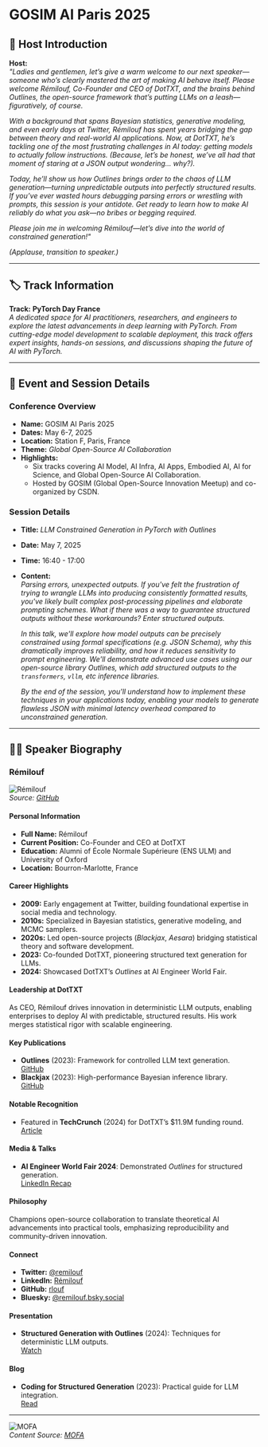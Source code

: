 
# GOSIM AI Paris 2025

## 🎤 Host Introduction

**Host:**  
*"Ladies and gentlemen, let’s give a warm welcome to our next speaker—someone who’s clearly mastered the art of making AI behave itself. Please welcome Rémilouf, Co-Founder and CEO of DotTXT, and the brains behind *Outlines*, the open-source framework that’s putting LLMs on a leash—figuratively, of course.*  

*With a background that spans Bayesian statistics, generative modeling, and even early days at Twitter, Rémilouf has spent years bridging the gap between theory and real-world AI applications. Now, at DotTXT, he’s tackling one of the most frustrating challenges in AI today: getting models to actually follow instructions. (Because, let’s be honest, we’ve all had that moment of staring at a JSON output wondering… *why?*).*  

*Today, he’ll show us how *Outlines* brings order to the chaos of LLM generation—turning unpredictable outputs into perfectly structured results. If you’ve ever wasted hours debugging parsing errors or wrestling with prompts, this session is your antidote. Get ready to learn how to make AI *reliably* do what you ask—no bribes or begging required.*  

*Please join me in welcoming Rémilouf—let’s dive into the world of constrained generation!"*  

*(Applause, transition to speaker.)*  

---

## 🏷️ Track Information  
**Track:** **PyTorch Day France**  
*A dedicated space for AI practitioners, researchers, and engineers to explore the latest advancements in deep learning with PyTorch. From cutting-edge model development to scalable deployment, this track offers expert insights, hands-on sessions, and discussions shaping the future of AI with PyTorch.*

---

## 📅 Event and Session Details  

### **Conference Overview**  
- **Name:** GOSIM AI Paris 2025  
- **Dates:** May 6-7, 2025  
- **Location:** Station F, Paris, France  
- **Theme:** *Global Open-Source AI Collaboration*  
- **Highlights:**  
  - Six tracks covering AI Model, AI Infra, AI Apps, Embodied AI, AI for Science, and Global Open-Source AI Collaboration.  
  - Hosted by GOSIM (Global Open-Source Innovation Meetup) and co-organized by CSDN.  

### **Session Details**  
- **Title:** *LLM Constrained Generation in PyTorch with Outlines*  
- **Date:** May 7, 2025  
- **Time:** 16:40 - 17:00  
- **Content:**  
  *Parsing errors, unexpected outputs. If you've felt the frustration of trying to wrangle LLMs into producing consistently formatted results, you've likely built complex post-processing pipelines and elaborate prompting schemes. What if there was a way to guarantee structured outputs without these workarounds? Enter structured outputs.*  

  *In this talk, we'll explore how model outputs can be precisely constrained using formal specifications (e.g. JSON Schema), why this dramatically improves reliability, and how it reduces sensitivity to prompt engineering. We'll demonstrate advanced use cases using our open-source library Outlines, which add structured outputs to the `transformers`, `vllm`, etc inference libraries.*  

  *By the end of the session, you'll understand how to implement these techniques in your applications today, enabling your models to generate flawless JSON with minimal latency overhead compared to unconstrained generation.*  

---

## 👨‍💻 Speaker Biography  

### **Rémilouf**  
![Rémilouf](https://github.com/rlouf)  
*Source: [GitHub](https://github.com/rlouf)*  

#### **Personal Information**  
- **Full Name:** Rémilouf  
- **Current Position:** Co-Founder and CEO at DotTXT  
- **Education:** Alumni of École Normale Supérieure (ENS ULM) and University of Oxford  
- **Location:** Bourron-Marlotte, France  

#### **Career Highlights**  
- **2009:** Early engagement at Twitter, building foundational expertise in social media and technology.  
- **2010s:** Specialized in Bayesian statistics, generative modeling, and MCMC samplers.  
- **2020s:** Led open-source projects (*Blackjax*, *Aesara*) bridging statistical theory and software development.  
- **2023:** Co-founded DotTXT, pioneering structured text generation for LLMs.  
- **2024:** Showcased DotTXT’s *Outlines* at AI Engineer World Fair.  

#### **Leadership at DotTXT**  
As CEO, Rémilouf drives innovation in deterministic LLM outputs, enabling enterprises to deploy AI with predictable, structured results. His work merges statistical rigor with scalable engineering.  

#### **Key Publications**  
- **Outlines** (2023): Framework for controlled LLM text generation.  
  [GitHub](https://github.com/dottxt-ai/outlines)  
- **Blackjax** (2023): High-performance Bayesian inference library.  
  [GitHub](https://github.com/blackjax-devs/blackjax)  

#### **Notable Recognition**  
- Featured in **TechCrunch** (2024) for DotTXT’s $11.9M funding round.  
  [Article](https://techcrunch.com/2024/10/17/with-11-9-million-in-funding-dottxt-tells-ai-models-how-to-answer/)  

#### **Media & Talks**  
- **AI Engineer World Fair 2024**: Demonstrated *Outlines* for structured generation.  
  [LinkedIn Recap](https://www.linkedin.com/posts/sarahdrinkwater_for-my-west-coast-friends-r%C3%A9mi-louf-is-activity-7211333301058367488-idu0)  

#### **Philosophy**  
Champions open-source collaboration to translate theoretical AI advancements into practical tools, emphasizing reproducibility and community-driven innovation.  

#### **Connect**  
- **Twitter:** [@remilouf](https://twitter.com/remilouf)  
- **LinkedIn:** [Rémilouf](https://www.linkedin.com/in/remilouf)  
- **GitHub:** [rlouf](https://github.com/rlouf)  
- **Bluesky:** [@remilouf.bsky.social](https://bsky.app/profile/remilouf.bsky.social)  

#### **Presentation**  
- **Structured Generation with Outlines** (2024): Techniques for deterministic LLM outputs.  
  [Watch](https://github.com/dottxt-ai/outlines)  

#### **Blog**  
- **Coding for Structured Generation** (2023): Practical guide for LLM integration.  
  [Read](https://blog.dottxt.co/coding-for-structured-generation.html)  

---

![MOFA](mofa.png)  
*Content Source: [MOFA](https://github.com/moxin-org/mofa)*  
